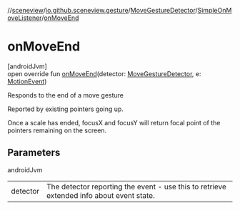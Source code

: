 //[sceneview](../../../../index.md)/[io.github.sceneview.gesture](../../index.md)/[MoveGestureDetector](../index.md)/[SimpleOnMoveListener](index.md)/[onMoveEnd](on-move-end.md)

# onMoveEnd

[androidJvm]\
open override fun [onMoveEnd](on-move-end.md)(detector: [MoveGestureDetector](../index.md), e: [MotionEvent](https://developer.android.com/reference/kotlin/android/view/MotionEvent.html))

Responds to the end of a move gesture

Reported by existing pointers going up.

Once a scale has ended, focusX and focusY will return focal point of the pointers remaining on the screen.

## Parameters

androidJvm

| | |
|---|---|
| detector | The detector reporting the event - use this to retrieve extended info about event state. |
